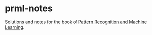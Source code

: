 # prml-notes

Solutions and notes for the book of [Pattern Recognition and Machine Learning](http://www.springer.com/gb/book/9780387310732).

